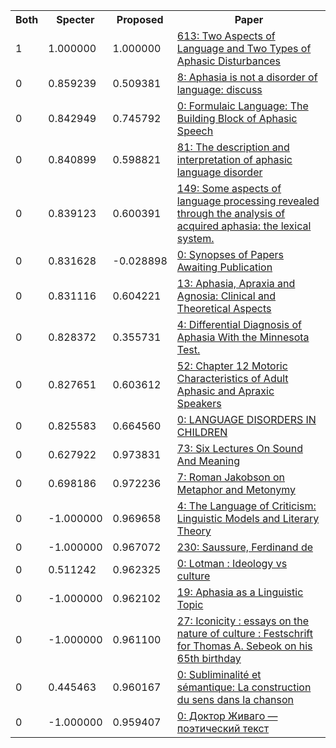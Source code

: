 <html><table><tr>
<th>Both</th>
<th>Specter</th>
<th>Proposed</th>
<th>Paper</th>
</tr>
<tr>
<td>1</td>
<td>1.000000</td>
<td>1.000000</td>
<td><a href="https://www.semanticscholar.org/paper/c1114b2a70b3b3a8e37c9636beb13ba7068d7ec9">613: Two Aspects of Language and Two Types of Aphasic Disturbances</a></td>
</tr>
<tr>
<td>0</td>
<td>0.859239</td>
<td>0.509381</td>
<td><a href="https://www.semanticscholar.org/paper/cae19a4f205cdf9340e630cf420abedf94369a5a">8: Aphasia is not a disorder of language: discuss</a></td>
</tr>
<tr>
<td>0</td>
<td>0.842949</td>
<td>0.745792</td>
<td><a href="https://www.semanticscholar.org/paper/5f423eb3b8f32574e9aafae92441cd0bab416702">0: Formulaic Language: The Building Block of Aphasic Speech</a></td>
</tr>
<tr>
<td>0</td>
<td>0.840899</td>
<td>0.598821</td>
<td><a href="https://www.semanticscholar.org/paper/c5246f4d2f94968c39b0ba89c31a636305ed0e73">81: The description and interpretation of aphasic language disorder</a></td>
</tr>
<tr>
<td>0</td>
<td>0.839123</td>
<td>0.600391</td>
<td><a href="https://www.semanticscholar.org/paper/7df9e1f28eb4c6f4f16d43b2788a047a8db353d1">149: Some aspects of language processing revealed through the analysis of acquired aphasia: the lexical system.</a></td>
</tr>
<tr>
<td>0</td>
<td>0.831628</td>
<td>-0.028898</td>
<td><a href="https://www.semanticscholar.org/paper/c4352885dc0f4c73a907daaf878c9d8d4e3f0113">0: Synopses of Papers Awaiting Publication</a></td>
</tr>
<tr>
<td>0</td>
<td>0.831116</td>
<td>0.604221</td>
<td><a href="https://www.semanticscholar.org/paper/f3b27df527365da54d256326d23a459bec3b8c1b">13: Aphasia, Apraxia and Agnosia: Clinical and Theoretical Aspects</a></td>
</tr>
<tr>
<td>0</td>
<td>0.828372</td>
<td>0.355731</td>
<td><a href="https://www.semanticscholar.org/paper/175bb339cb0fc6c297585dfcd2199a7bd9520cc2">4: Differential Diagnosis of Aphasia With the Minnesota Test.</a></td>
</tr>
<tr>
<td>0</td>
<td>0.827651</td>
<td>0.603612</td>
<td><a href="https://www.semanticscholar.org/paper/adc9663bb244ad88c864923396ae730909ef9119">52: Chapter 12 Motoric Characteristics of Adult Aphasic and Apraxic Speakers</a></td>
</tr>
<tr>
<td>0</td>
<td>0.825583</td>
<td>0.664560</td>
<td><a href="https://www.semanticscholar.org/paper/a0352b4a5f3769d9e58df1b9262d5a77b1cd8513">0: LANGUAGE DISORDERS IN CHILDREN</a></td>
</tr>
<tr>
<td>0</td>
<td>0.627922</td>
<td>0.973831</td>
<td><a href="https://www.semanticscholar.org/paper/c86bf123d1cbe49ef565552cb4363458f837595f">73: Six Lectures On Sound And Meaning</a></td>
</tr>
<tr>
<td>0</td>
<td>0.698186</td>
<td>0.972236</td>
<td><a href="https://www.semanticscholar.org/paper/c6c444bd48072407359defafb3d24dbba1245b3d">7: Roman Jakobson on Metaphor and Metonymy</a></td>
</tr>
<tr>
<td>0</td>
<td>-1.000000</td>
<td>0.969658</td>
<td><a href="https://www.semanticscholar.org/paper/164f59b5a3130e3a4d38ea88659a398cf29ff6e4">4: The Language of Criticism: Linguistic Models and Literary Theory</a></td>
</tr>
<tr>
<td>0</td>
<td>-1.000000</td>
<td>0.967072</td>
<td><a href="https://www.semanticscholar.org/paper/a20019d1662587e8c631a0a53af4631558e72abb">230: Saussure, Ferdinand de</a></td>
</tr>
<tr>
<td>0</td>
<td>0.511242</td>
<td>0.962325</td>
<td><a href="https://www.semanticscholar.org/paper/8ec72fb80e633a162bf115ac8bdbe148db801d68">0: Lotman : Ideology vs culture</a></td>
</tr>
<tr>
<td>0</td>
<td>-1.000000</td>
<td>0.962102</td>
<td><a href="https://www.semanticscholar.org/paper/53e5ca64f3262bd32673610e15255f8c05839ea0">19: Aphasia as a Linguistic Topic</a></td>
</tr>
<tr>
<td>0</td>
<td>-1.000000</td>
<td>0.961100</td>
<td><a href="https://www.semanticscholar.org/paper/5b89790648ff0b35fb512febb3e6edc1c4af6237">27: Iconicity : essays on the nature of culture : Festschrift for Thomas A. Sebeok on his 65th birthday</a></td>
</tr>
<tr>
<td>0</td>
<td>0.445463</td>
<td>0.960167</td>
<td><a href="https://www.semanticscholar.org/paper/586754491facc89fa1433b1a782195ec493294ff">0: Subliminalité et sémantique: La construction du sens dans la chanson</a></td>
</tr>
<tr>
<td>0</td>
<td>-1.000000</td>
<td>0.959407</td>
<td><a href="https://www.semanticscholar.org/paper/9e7d449b3df9bebded70b96eb7d633baffc78f78">0: Доктор Живаго — поэтический текст</a></td>
</tr>
</table></html>
